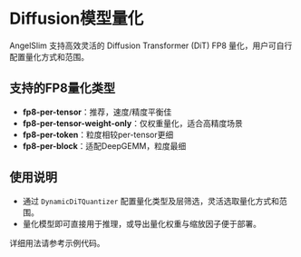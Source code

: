 # Diffusion模型量化

AngelSlim 支持高效灵活的 Diffusion Transformer (DiT) FP8 量化，用户可自行配置量化方式和范围。

## 支持的FP8量化类型

- **fp8-per-tensor**：推荐，速度/精度平衡佳
- **fp8-per-tensor-weight-only**：仅权重量化，适合高精度场景
- **fp8-per-token**：粒度相较per-tensor更细
- **fp8-per-block**：适配DeepGEMM，粒度最细

## 使用说明

- 通过 `DynamicDiTQuantizer` 配置量化类型及层筛选，灵活选取量化方式和范围。
- 量化模型即可直接用于推理，或导出量化权重与缩放因子便于部署。

详细用法请参考示例代码。
